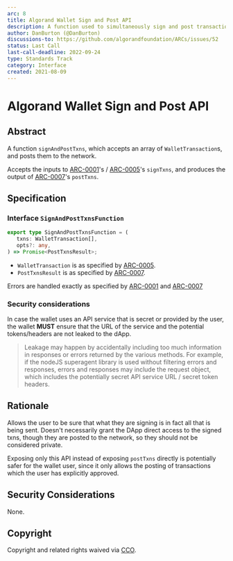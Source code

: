 ```yaml
---
arc: 8
title: Algorand Wallet Sign and Post API
description: A function used to simultaneously sign and post transactions to the network.
author: DanBurton (@DanBurton)
discussions-to: https://github.com/algorandfoundation/ARCs/issues/52
status: Last Call
last-call-deadline: 2022-09-24
type: Standards Track
category: Interface
created: 2021-08-09
---
```


# Algorand Wallet Sign and Post API

## Abstract

A function `signAndPostTxns`, which accepts an array of `WalletTransaction`s, and posts them to the network.

Accepts the inputs to [ARC-0001](./arc-0001.md#interface-signtxnsfunction)'s / [ARC-0005](./arc-0005.md#interface-signtxnsfunction)'s `signTxns`, and produces the output of [ARC-0007](./arc-0007.md#interface-posttxnsfunction)'s `postTxns`.

## Specification

### Interface `SignAndPostTxnsFunction`

```ts
export type SignAndPostTxnsFunction = (
   txns: WalletTransaction[],
   opts?: any,
) => Promise<PostTxnsResult>;
```

* `WalletTransaction` is as specified by [ARC-0005](./arc-0005.md#interface-wallettransaction).
* `PostTxnsResult` is as specified by [ARC-0007](./arc-0007.md#interface-posttxnsfunction).

Errors are handled exactly as specified by [ARC-0001](./arc-0001.md#error-standards) and [ARC-0007](./arc-0007.md#error-standard)

### Security considerations

In case the wallet uses an API service that is secret or provided by the user, the wallet **MUST** ensure that the URL of the service and the potential tokens/headers are not leaked to the dApp.

> Leakage may happen by accidentally including too much information in responses or errors returned by the various methods. For example, if the nodeJS superagent library is used without filtering errors and responses, errors and responses may include the request object, which includes the potentially secret API service URL / secret token headers.

## Rationale

Allows the user to be sure that what they are signing is in fact all that is being sent. Doesn't necessarily grant the DApp direct access to the signed txns, though they are posted to the network, so they should not be considered private.

Exposing only this API instead of exposing `postTxns` directly is potentially safer for the wallet user, since it only allows the posting of transactions which the user has explicitly approved.

## Security Considerations

None.

## Copyright

Copyright and related rights waived via <a href="https://creativecommons.org/publicdomain/zero/1.0/">CCO</a>.